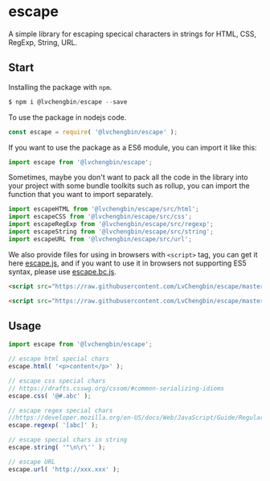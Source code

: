 # escape

A simple library for escaping specical characters in strings for HTML, CSS, RegExp, String, URL.

## Start

Installing the package with `npm`.

```js
$ npm i @lvchengbin/escape --save
```

To use the package in nodejs code.

```js
const escape = require( '@lvchengbin/escape' );
```

If you want to use the package as a ES6 module, you can import it like this:

```js
import escape from '@lvchengbin/escape';
```

Sometimes, maybe you don't want to pack all the code in the library into your project with some bundle toolkits such as rollup, you can import the function that you want to import separately.

```js
import escapeHTML from '@lvchengbin/escape/src/html';
import escapeCSS from '@lvchengbin/escape/src/css';
import escapeRegExp from '@lvchengbin/escape/src/regexp';
import escapeString from '@lvchengbin/escape/src/string';
import escapeURL from '@lvchengbin/escape/src/url';
```

We also provide files for using in browsers with `<script>` tag, you can get it here [escape.js](https://raw.githubusercontent.com/LvChengbin/escape/master/dist/escape.js), and if you want to use it in browsers not supporting ES5 syntax, please use [escape.bc.js](https://raw.githubusercontent.com/LvChengbin/escape/master/dist/escape.bc.js).

```html
<script src="https://raw.githubusercontent.com/LvChengbin/escape/master/dist/escape.js"></script>
```

```html
<script src="https://raw.githubusercontent.com/LvChengbin/escape/master/dist/escape.bc.js"></script>
```

## Usage

```js
import escape from '@lvchengbin/escape';

// escape html special chars
escape.html( '<p>content</p>' );

// escape css special chars
// https://drafts.csswg.org/cssom/#common-serializing-idioms
escape.css( '@#.abc' );

// escape regex special chars
//https://developer.mozilla.org/en-US/docs/Web/JavaScript/Guide/Regular_Expressions
escape.regexp( '[abc]' );

// escape special chars in string
escape.string( '"\n\r\'' );

// escape URL
escape.url( 'http://xxx.xxx' );
```
